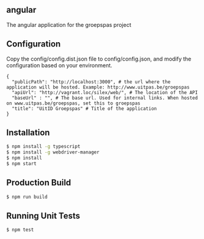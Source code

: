 ## angular
The angular application for the groepspas project

## Configuration
Copy the config/config.dist.json file to config/config.json, and modify the configuration based on your environment.

```
{
  "publicPath": "http://localhost:3000", # the url where the application will be hosted. Example: http://www.uitpas.be/groepspas
  "apiUrl": "http://vagrant.loc/silex/web/", # The location of the API
  "baseUrl" : "", # The base url. Used for internal links. When hosted on www.uitpas.be/groepspas, set this to groepspas
  "title": "UitID Groepspas" # Title of the application
}
```

## Installation

```bash
$ npm install -g typescript
$ npm install -g webdriver-manager
$ npm install
$ npm start
```

## Production Build
```bash
$ npm run build
```

## Running Unit Tests
```bash
$ npm test
```

